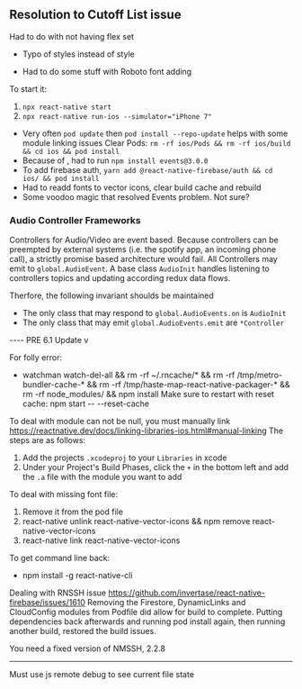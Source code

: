## Resolution to Cutoff List issue
Had to do with not having flex set
- Typo of styles instead of style

- Had to do some stuff with Roboto font adding



To start it:
1. `npx react-native start`
2. `npx react-native run-ios --simulator="iPhone 7"`


- Very often `pod update` then `pod install --repo-update` helps with some module linking issues
Clear Pods: `rm -rf ios/Pods && rm -rf ios/build && cd ios && pod install`
- Because of , had to run `npm install events@3.0.0`
- To add firebase auth, `yarn add @react-native-firebase/auth && cd ios/ && pod install`
- Had to readd fonts to vector icons, clear build cache and rebuild
- Some voodoo magic that resolved Events problem. Not sure?


### Audio Controller Frameworks
Controllers for Audio/Video are event based. Because controllers can be preempted by external systems (i.e. the spotify app, an incoming phone call), a strictly promise based architecture would fail. All Controllers may emit to `global.AudioEvent`. A base class `AudioInit` handles listening to controllers topics and updating according redux data flows.

Therfore, the following invariant shoulds be maintained
* The only class that may respond to `global.AudioEvents.on` is `AudioInit`
* The only class that may emit `global.AudioEvents.emit` are `*Controller`














---- PRE 6.1 Update v



For folly error:
- watchman watch-del-all && rm -rf ~/.rncache/* && rm -rf /tmp/metro-bundler-cache-* && rm -rf /tmp/haste-map-react-native-packager-* && rm -rf node_modules/ && npm install
Make sure to restart with reset cache:
npm start -- --reset-cache


To deal with module can not be null, you must manually link
https://reactnative.dev/docs/linking-libraries-ios.html#manual-linking
The steps are as follows:
1. Add the projects `.xcodeproj` to your `Libraries` in xcode
2. Under your Project's Build Phases, click the `+` in the bottom left and add the `.a` file with the module you want to add

To deal with missing font file:
1. Remove it from the pod file
2. react-native unlink react-native-vector-icons && npm remove react-native-vector-icons
3. react-native link react-native-vector-icons



To get command line back:
- npm install -g react-native-cli


Dealing with RNSSH issue
https://github.com/invertase/react-native-firebase/issues/1610
Removing the Firestore, DynamicLinks and CloudConfig modules from Podfile did allow
for build to complete. Putting dependencies back afterwards and running pod install again,
then running another build, restored the build issues.

You need a fixed version of NMSSH, 2.2.8


----------------

Must use js remote debug to see current file state
